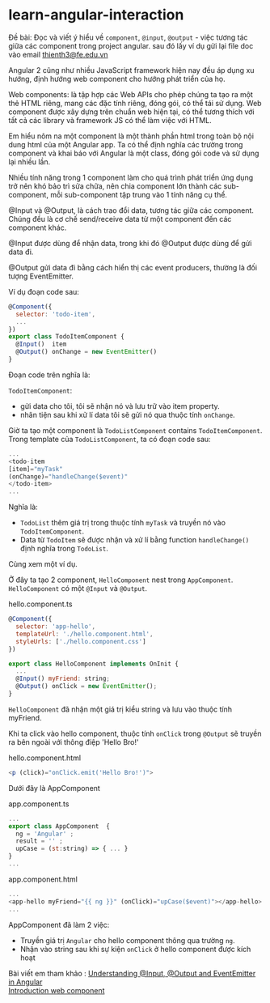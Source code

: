 # learn-angular-interaction
Đề bài: Đọc và viết ý hiểu về `component`, `@input`, `@output` - việc tương tác giữa các component trong project angular. sau đó lấy ví dụ
gửi lại file doc vào email thienth3@fe.edu.vn

Angular 2 cũng như nhiều JavaScript framework hiện nay đều áp dụng xu hướng, định hướng web component cho hướng phát triển của họ.

Web components: là tập hợp các Web APIs cho phép chúng ta tạo ra một thẻ HTML riêng, mang các đặc tính riêng, đóng gói, có thể tái sử dụng. Web component được xây dựng trên chuẩn web hiện tại, có thể tương thích với tất cả các library và framework JS có thể làm việc với HTML.  
  
Em hiểu nôm na một component là một thành phần html trong toàn bộ nội dung html của một Angular app. Ta có thể định nghĩa các trường trong component và khai báo với Angular là một class, đóng gói code và sử dụng lại nhiều lần.

Nhiều tính năng trong 1 component làm cho quá trình phát triển ứng dụng trở nên khó bảo trì sửa chữa, nên chia component lớn thành các sub-component, mỗi sub-component tập trung vào 1 tính năng cụ thể.<Angular docs>

@Input và @Output, là cách trao đổi data, tương tác giữa các component. Chúng đều là cơ chế send/receive data từ một component đến các component khác.

@Input được dùng để nhận data, trong khi đó @Output được dùng để gửi data đi. 

@Output gửi data đi bằng cách hiển thị các event producers, thường là đối tượng EventEmitter.

Ví dụ đoạn code sau: 

```javascript
@Component({
  selector: 'todo-item',
  ...
})
export class TodoItemComponent {
  @Input()  item
  @Output() onChange = new EventEmitter()
}
```

Đoạn code trên nghĩa là:   

`TodoItemComponent`: 
- gửi data cho tôi, tôi sẽ nhận nó và lưu trữ vào item property.
- nhân tiện sau khi xử lí data tôi sẽ gửi nó qua thuộc tính `onChange`.

Giờ ta tạo một component là `TodoListComponent` contains  `TodoItemComponent`.
Trong template của `TodoListComponent`, ta có đoạn code sau:

```javascript
...
<todo-item
[item]="myTask"
(onChange)="handleChange($event)"
</todo-item>
...
```

Nghĩa là:
- `TodoList` thêm giá trị trong thuộc tính `myTask` và truyền nó vào `TodoItemComponent`.
- Data từ `TodoItem` sẽ được nhận và xử lí bằng function `handleChange()` định nghĩa trong `TodoList`.

Cùng xem một ví dụ.

Ở đây ta tạo 2 component, `HelloComponent` nest trong `AppComponent`. `HelloComponent` có một `@Input` và `@Output`.

hello.component.ts  
```javascript
@Component({
  selector: 'app-hello',
  templateUrl: './hello.component.html',
  styleUrls: ['./hello.component.css']
})

export class HelloComponent implements OnInit {
  ...
  @Input() myFriend: string;
  @Output() onClick = new EventEmitter();
}
```

`HelloComponent` đã nhận một giá trị kiểu string và lưu vào thuộc tính myFriend.

Khi ta click vào hello component, thuộc tính `onClick` trong `@Output` sẽ truyền ra bên ngoài với thông điệp 'Hello Bro!' 

hello.component.html  
```javascript
<p (click)="onClick.emit('Hello Bro!')">
```

Dưới đây là AppComponent 

app.component.ts  
```javascript
...
export class AppComponent  {
  ng = 'Angular' ;
  result = '' ;
  upCase = (st:string) => { ... }
}
...
```

app.component.html  
```javascript
...
<app-hello myFriend="{{ ng }}" (onClick)="upCase($event)"></app-hello>
...
```

AppComponent đã làm 2 việc:
 
- Truyền giá trị `Angular` cho hello component thông qua trường `ng`.
- Nhận vào string sau khi sự kiện `onClick` ở hello component được kích hoạt

Bài viết em tham khảo : <a href='https://medium.com/@foolishneo/understanding-input-output-and-eventemitter-in-angular-c1aeb9fff594'>Understanding @Input, @Output and EventEmitter in Angular</a><br>
<a href='https://www.webcomponents.org/introduction'>Introduction web component</a>

